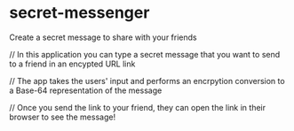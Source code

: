 # secret-messenger
Create a secret message to share with your friends


// In this application you can type a secret message that you want to send to a friend in an encypted URL link

// The app takes the users' input and performs an encrpytion conversion to a Base-64 representation of the message

// Once you send the link to your friend, they can open the link in their browser to see the message!

